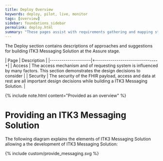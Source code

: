 ```yaml
---
title: Deploy Overview
keywords: deploy, pilot, live, monitor
tags: [overview]
sidebar: foundations_sidebar
permalink: deploy.html
summary: "These pages assist with requirements gathering and mapping stages of a FHIR ITK3 Messaging Solution development process."
---
```



The Deploy section contains descriptions of approaches and suggestions for building ITK3 Messaging Solution at the Assure stage.

| Page              |  Description    |
|---------------------|+--------------------------------+|
| Access | The access mechanism and of requesting system is influenced by many factors. This section demonstrates the design decisions to consider | 
| Security | The security of the FHIR payload, access and data at rest are all important design decisions while building a ITK3 Messaging Solution. | 


{% include note.html content="Provided as an overview" %}


# Providing an ITK3 Messaging Solution #

The following diagram explains the elements of ITK3 Messaging Solution allowing a the development of ITK3 Messaging Solution:

{% include custom/provide_messaging.svg %}



